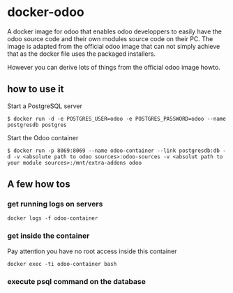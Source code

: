 docker-odoo
==============


A docker image for odoo that enables odoo developpers to easily have the odoo source code and their own modules source code on their PC.
The image is adapted from the official odoo image that can not simply achieve that as the docker file uses the packaged installers.

However you can derive lots of things from the official odoo image howto.

## how to use it

Start a PostgreSQL server

```
$ docker run -d -e POSTGRES_USER=odoo -e POSTGRES_PASSWORD=odoo --name postgresdb postgres
```

Start the Odoo container
```
$ docker run -p 8069:8069 --name odoo-container --link postgresdb:db -d -v <absolute path to odoo sources>:odoo-sources -v <absolut path to your module sources>:/mnt/extra-addons odoo
```



## A few how tos

### get running logs on servers

```
docker logs -f odoo-container
```

### get inside the container
Pay attention you have no root access inside this container
```
docker exec -ti odoo-container bash
```

### execute psql command on the database






